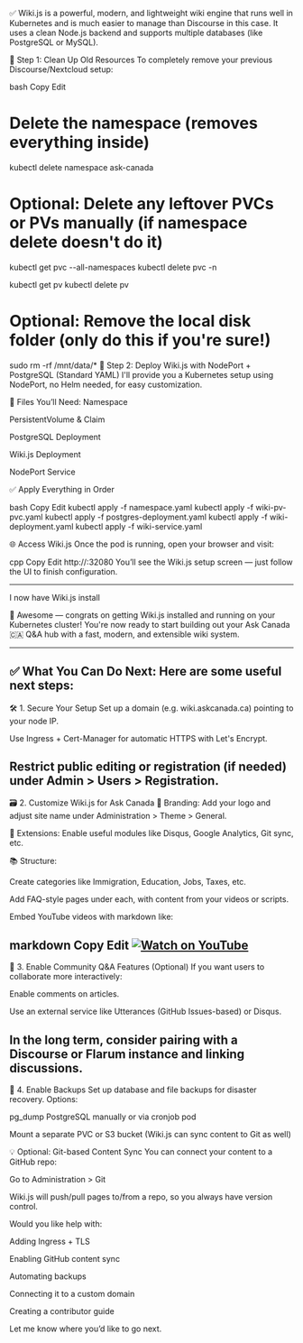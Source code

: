 ✅ Wiki.js is a powerful, modern, and lightweight wiki engine that runs well in Kubernetes and is much easier to manage than Discourse in this case. It uses a clean Node.js backend and supports multiple databases (like PostgreSQL or MySQL).

🧹 Step 1: Clean Up Old Resources
To completely remove your previous Discourse/Nextcloud setup:

bash
Copy
Edit
# Delete the namespace (removes everything inside)
kubectl delete namespace ask-canada

# Optional: Delete any leftover PVCs or PVs manually (if namespace delete doesn't do it)
kubectl get pvc --all-namespaces
kubectl delete pvc <pvc-name> -n <namespace>

kubectl get pv
kubectl delete pv <pv-name>

# Optional: Remove the local disk folder (only do this if you're sure!)
sudo rm -rf /mnt/data/*
🚀 Step 2: Deploy Wiki.js with NodePort + PostgreSQL (Standard YAML)
I'll provide you a Kubernetes setup using NodePort, no Helm needed, for easy customization.

🧾 Files You’ll Need:
Namespace

PersistentVolume & Claim

PostgreSQL Deployment

Wiki.js Deployment

NodePort Service

✅ Apply Everything in Order


bash
Copy
Edit
kubectl apply -f namespace.yaml
kubectl apply -f wiki-pv-pvc.yaml
kubectl apply -f postgres-deployment.yaml
kubectl apply -f wiki-deployment.yaml
kubectl apply -f wiki-service.yaml

🌐 Access Wiki.js
Once the pod is running, open your browser and visit:

cpp
Copy
Edit
http://<your-node-ip>:32080
You’ll see the Wiki.js setup screen — just follow the UI to finish configuration.

---

I now have Wiki.js install



🎉 Awesome — congrats on getting Wiki.js installed and running on your Kubernetes cluster! You're now ready to start building out your Ask Canada 🇨🇦 Q&A hub with a fast, modern, and extensible wiki system.

---

✅ What You Can Do Next:
Here are some useful next steps:
--
🛠️ 1. Secure Your Setup
Set up a domain (e.g. wiki.askcanada.ca) pointing to your node IP.

Use Ingress + Cert-Manager for automatic HTTPS with Let's Encrypt.

Restrict public editing or registration (if needed) under Admin > Users > Registration.
--
🗃️ 2. Customize Wiki.js for Ask Canada
🎨 Branding: Add your logo and adjust site name under Administration > Theme > General.

🧩 Extensions: Enable useful modules like Disqus, Google Analytics, Git sync, etc.

📚 Structure:

Create categories like Immigration, Education, Jobs, Taxes, etc.

Add FAQ-style pages under each, with content from your videos or scripts.

Embed YouTube videos with markdown like:

markdown
Copy
Edit
[![Watch on YouTube](https://img.youtube.com/vi/YOUR_VIDEO_ID/0.jpg)](https://www.youtube.com/watch?v=YOUR_VIDEO_ID)
--
🧠 3. Enable Community Q&A Features (Optional)
If you want users to collaborate more interactively:

Enable comments on articles.

Use an external service like Utterances (GitHub Issues-based) or Disqus.

In the long term, consider pairing with a Discourse or Flarum instance and linking discussions.
--
🚀 4. Enable Backups
Set up database and file backups for disaster recovery. Options:

pg_dump PostgreSQL manually or via cronjob pod

Mount a separate PVC or S3 bucket (Wiki.js can sync content to Git as well)

💡 Optional: Git-based Content Sync
You can connect your content to a GitHub repo:

Go to Administration > Git

Wiki.js will push/pull pages to/from a repo, so you always have version control.

Would you like help with:

Adding Ingress + TLS

Enabling GitHub content sync

Automating backups

Connecting it to a custom domain

Creating a contributor guide

Let me know where you’d like to go next.
